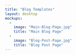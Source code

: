 ```yaml
---
title: "Blog Templates"
layout: desktop
mockups:
  -
    image: "Main-Blog-Page.jpg"
    title: "Main Blog Page"
  -
    image: "Blog-Post-Page.jpg"
    title: "Blog Post Page"
---
```

